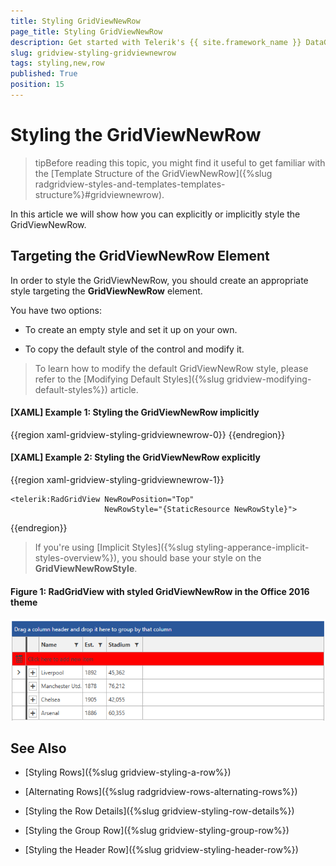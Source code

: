 ```yaml
---
title: Styling GridViewNewRow
page_title: Styling GridViewNewRow
description: Get started with Telerik's {{ site.framework_name }} DataGrid and learn how to you can explicitly or implicitly style the GridViewNewRow.
slug: gridview-styling-gridviewnewrow
tags: styling,new,row
published: True
position: 15
---
```


# Styling the GridViewNewRow

>tipBefore reading this topic, you might find it useful to get familiar with the [Template Structure of the GridViewNewRow]({%slug radgridview-styles-and-templates-templates-structure%}#gridviewnewrow).

In this article we will show how you can explicitly or implicitly style the GridViewNewRow.

## Targeting the GridViewNewRow Element

In order to style the GridViewNewRow, you should create an appropriate style targeting the __GridViewNewRow__ element.

You have two options:

* To create an empty style and set it up on your own.

* To copy the default style of the control and modify it.

>To learn how to modify the default GridViewNewRow style, please refer to the [Modifying Default Styles]({%slug gridview-modifying-default-styles%}) article.

#### __[XAML] Example 1: Styling the GridViewNewRow implicitly__

{{region xaml-gridview-styling-gridviewnewrow-0}}
	<Style TargetType="telerik:GridViewNewRow">
        <Setter Property="Background" Value="Red" />
    </Style>
{{endregion}}

#### __[XAML] Example 2: Styling the GridViewNewRow explicitly__

{{region xaml-gridview-styling-gridviewnewrow-1}}
    <Style x:Key="NewRowStyle" TargetType="telerik:GridViewNewRow">
        <Setter Property="Background" Value="Red" />
    </Style>

    <telerik:RadGridView NewRowPosition="Top"
                         NewRowStyle="{StaticResource NewRowStyle}">
{{endregion}}

>If you're using [Implicit Styles]({%slug styling-apperance-implicit-styles-overview%}), you should base your style on the __GridViewNewRowStyle__.

#### __Figure 1: RadGridView with styled GridViewNewRow in the Office 2016 theme__

![Telerik {{ site.framework_name }} DataGrid-new-row-styling](images/gridview-newrow-styling.png)

## See Also

 * [Styling Rows]({%slug gridview-styling-a-row%})

 * [Alternating Rows]({%slug radgridview-rows-alternating-rows%})

 * [Styling the Row Details]({%slug gridview-styling-row-details%})

 * [Styling the Group Row]({%slug gridview-styling-group-row%})

 * [Styling the Header Row]({%slug gridview-styling-header-row%})
